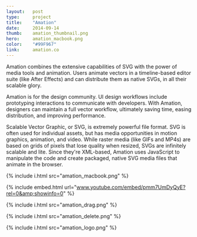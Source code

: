 ```yaml
---
layout:   post
type:     project
title:    "Amation"
date:     2014-09-14
thumb:    amation_thumbnail.png
hero:     amation_macbook.png
color:    "#99F967"
link:     amation.co
---
```


Amation combines the extensive capabilities of SVG with the power of media tools and animation. Users animate vectors in a timeline-based editor suite (like After Effects) and can distribute them as native SVGs, in all their scalable glory.

Amation is for the design community. UI design workflows include prototyping interactions to communicate with developers. With Amation, designers can maintain a full vector workflow, ultimately saving time, easing distribution, and improving performance.

Scalable Vector Graphic, or SVG, is extremely powerful file format. SVG is often used for individual assets, but has media opportunities in motion graphics, animation, and video. While raster media (like GIFs and MP4s) are based on grids of pixels that lose quality when resized, SVGs are infinitely scalable and lite. Since they're XML-based, Amation uses JavaScript to manipulate the code and create packaged, native SVG media files that animate in the browser.

{% include i.html src="amation_macbook.png" %}

{% include embed.html url="www.youtube.com/embed/pmm7UmDyQyE?rel=0&amp;showinfo=0" %}

{% include i.html src="amation_drag.png" %}

{% include i.html src="amation_delete.png" %}

{% include i.html src="amation_logo.png" %}

